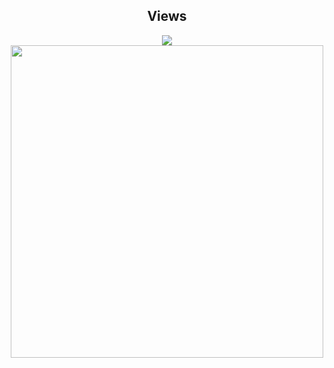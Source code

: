 <div align="center">
  <h2 style="text-align: center;" >Views</h2>
  <img src="https://profile-counter.glitch.me/g/count.svg?"  />
</div>

<div align="center">
  <img height="500" src="https://spotify-recently-played-readme.vercel.app/api?user=3cegtc30jh0kq6y775lu5mcsp"  />
 
</div>

